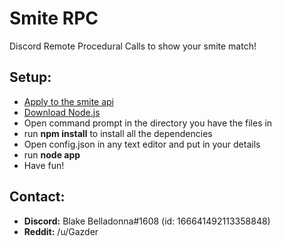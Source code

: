 # Smite RPC
Discord Remote Procedural Calls to show your smite match!

## Setup:
* [Apply to the smite api](https://fs12.formsite.com/HiRez/form48/secure_index.html)
* [Download Node.js](https://nodejs.org/en/)
* Open command prompt in the directory you have the files in
* run **npm install** to install all the dependencies
* Open config.json in any text editor and put in your details
* run **node app**
* Have fun!

## Contact:
* **Discord:** Blake Belladonna#1608 (id: 166641492113358848)
* **Reddit:** /u/Gazder
